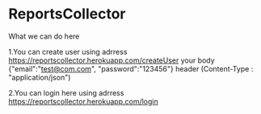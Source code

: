 # ReportsCollector
What we can do here
					
1.You can create user using adrress https://reportscollector.herokuapp.com/createUser 
your body {"email":"test@com.com", "password":"123456"} header (Content-Type : "application/json")

2.You can login here using adrress https://reportscollector.herokuapp.com/login
